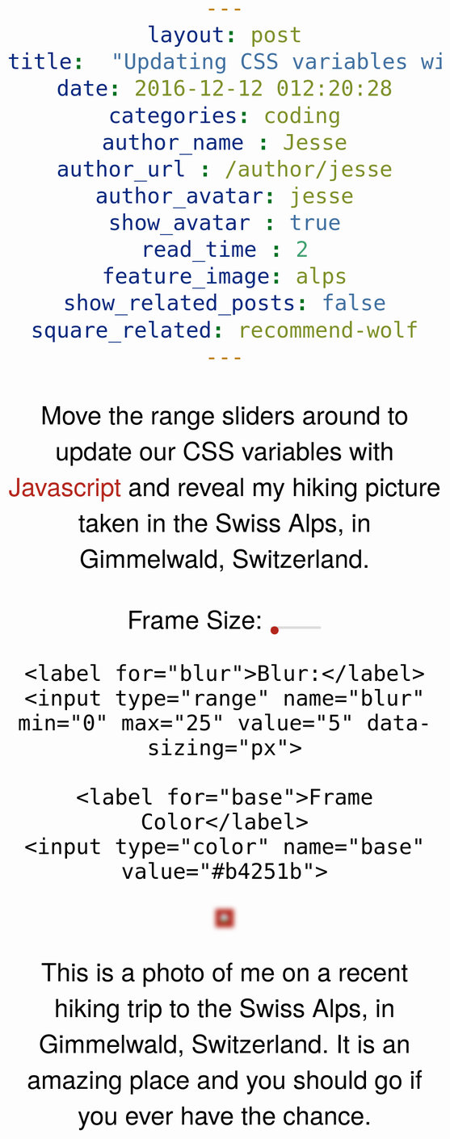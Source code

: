 ```yaml
---
layout: post
title:  "Updating CSS variables with Javascript in the Swiss Alps"
date: 2016-12-12 012:20:28
categories: coding
author_name : Jesse
author_url : /author/jesse
author_avatar: jesse
show_avatar : true
read_time : 2
feature_image: alps
show_related_posts: false
square_related: recommend-wolf
---
```


<body>
  <p>Move the range sliders around to update our CSS variables with <span class='hl'>Javascript</span>
  and reveal my hiking picture taken in the Swiss Alps, in Gimmelwald, Switzerland.</p>

  <div class="controls">
    <label for="spacing">Frame Size:</label>
    <input type="range" name="spacing" min="10" max="200" value="10" data-sizing="px">

    <label for="blur">Blur:</label>
    <input type="range" name="blur" min="0" max="25" value="5" data-sizing="px">

    <label for="base">Frame Color</label>
    <input type="color" name="base" value="#b4251b">
  </div>

  <img src="http://i.imgur.com/zSUPCqp.png">
  <p>This is a photo of me on a recent hiking trip to the Swiss Alps, in Gimmelwald, Switzerland.
  It is an amazing place and you should go if you ever have the chance.</p>

  <style>
  input[type=range]{
  -webkit-appearance: none;
}

input[type=range]::-webkit-slider-runnable-track {
  width: 300px;
  height: 5px;
  background: #ddd;
  border: none;
  border-radius: 3px;
}

input[type=range]::-webkit-slider-thumb {
  -webkit-appearance: none;
  border: none;
  height: 16px;
  width: 16px;
  border-radius: 50%;
  background: var(--base);
  margin-top: 0px;
}

input[type=range]:focus {
  outline: none;
}

input[type=range]:focus::-webkit-slider-runnable-track {
  background: #ccc;
}

    :root {
      --base: #b4251b;
      --spacing: 10px;
      --blur: 5px;
    }

    img {
      padding: var(--spacing);
      background: var(--base);
      filter: blur(var(--blur));
    }

    .hl {
      color: var(--base);
    }

    body {
      text-align: center;
    }

    body {
      color: black;
      font-family: 'helvetica neue', sans-serif;
      font-weight: 100;
      font-size: 50px;
    }

    .controls {
      margin-bottom: 50px;
    }

    input {
      width:100px;
    }
  </style>

  <script>
    const inputs = document.querySelectorAll('.controls input');

    function handleUpdate() {
      const suffix = this.dataset.sizing || '';
      document.documentElement.style.setProperty(`--${this.name}`, this.value + suffix);
    }

    inputs.forEach(input => input.addEventListener('change', handleUpdate));
    inputs.forEach(input => input.addEventListener('mousemove', handleUpdate));
  </script>


</body>
